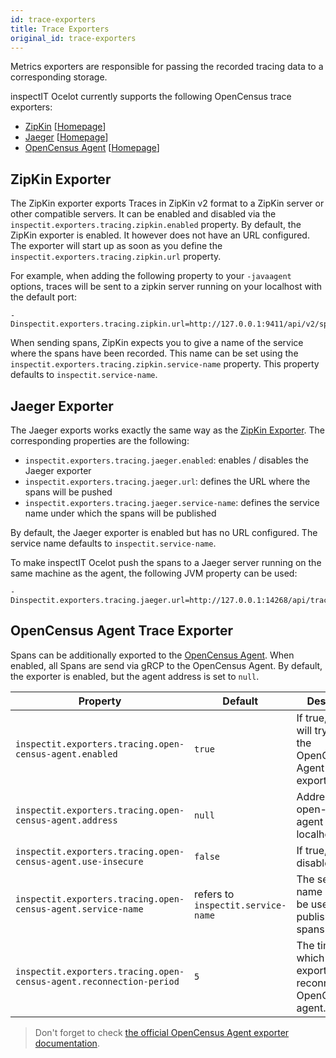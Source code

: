 ```yaml
---
id: trace-exporters
title: Trace Exporters
original_id: trace-exporters
---
```


Metrics exporters are responsible for passing the recorded tracing data to a corresponding storage.

inspectIT Ocelot currently supports the following OpenCensus trace exporters:

* [ZipKin](#zipkin-exporter) [[Homepage](https://zipkin.io/)]
* [Jaeger](#jaeger-exporter) [[Homepage](https://www.jaegertracing.io/)]
* [OpenCensus Agent](#opencensus-agent-trace-exporter) [[Homepage](https://opencensus.io/exporters/supported-exporters/java/ocagent/)]

## ZipKin Exporter

The ZipKin exporter exports Traces in ZipKin v2 format to a ZipKin server or other compatible servers.
It can be enabled and disabled via the `inspectit.exporters.tracing.zipkin.enabled` property. By default, the ZipKin exporter is enabled. It however does not have an URL configured. The exporter will start up as soon as you define the `inspectit.exporters.tracing.zipkin.url` property.

For example, when adding the following property to your `-javaagent` options, traces will be sent to a zipkin server running on your localhost with the default port:

```
-Dinspectit.exporters.tracing.zipkin.url=http://127.0.0.1:9411/api/v2/spans
```

When sending spans, ZipKin expects you to give a name of the service where the spans have been recorded. This name can be set using the `inspectit.exporters.tracing.zipkin.service-name` property. This property defaults to `inspectit.service-name`.


## Jaeger Exporter

The Jaeger exports works exactly the same way as the [ZipKin Exporter](#zipkin-exporter).
The corresponding properties are the following:

* `inspectit.exporters.tracing.jaeger.enabled`: enables / disables the Jaeger exporter
* `inspectit.exporters.tracing.jaeger.url`: defines the URL where the spans will be pushed
* `inspectit.exporters.tracing.jaeger.service-name`: defines the service name under which the spans will be published

By default, the Jaeger exporter is enabled but has no URL configured.
The service name defaults to `inspectit.service-name`.

To make inspectIT Ocelot push the spans to a Jaeger server running on the same machine as the agent, the following JVM property can be used:

```
-Dinspectit.exporters.tracing.jaeger.url=http://127.0.0.1:14268/api/traces
```

## OpenCensus Agent Trace Exporter

Spans can be additionally exported to the [OpenCensus Agent](https://opencensus.io/service/components/agent/).
When enabled, all Spans are send via gRCP to the OpenCensus Agent. By default, the exporter is enabled, but the agent address is set to `null`.

|Property |Default| Description
|---|---|---|
|`inspectit.exporters.tracing.open-census-agent.enabled`|`true`|If true, the agent will try to start the OpenCensus Agent Trace exporter.
|`inspectit.exporters.tracing.open-census-agent.address`|`null`|Address of the open-census agent (e.g. localhost:1234).
|`inspectit.exporters.tracing.open-census-agent.use-insecure`|`false`|If true, SSL is disabled.
|`inspectit.exporters.tracing.open-census-agent.service-name`|refers to `inspectit.service-name`|The service-name which will be used to publish the spans.
|`inspectit.exporters.tracing.open-census-agent.reconnection-period`|`5`|The time at which the exporter tries to reconnect to the OpenCensus agent.

> Don't forget to check [the official OpenCensus Agent exporter documentation](https://opencensus.io/exporters/supported-exporters/java/ocagent/).